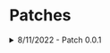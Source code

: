 # Patches

<details>

<summary>8/11/2022 - Patch 0.0.1</summary>

Crusades are now 7 days to finish (5 days with moon), rewards have doubled

Boss Battles Officially Live, see more details here [https://ethernal-elves.gitbook.io/ethernal-elves/elders-game-play/boss-battles](https://ethernal-elves.gitbook.io/ethernal-elves/elders-game-play/boss-battles)

</details>
